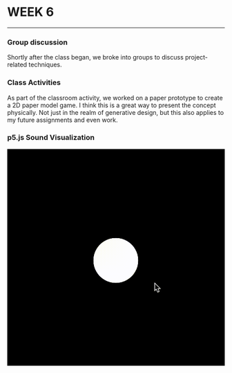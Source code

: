 # WEEK 6
***
### Group discussion
Shortly after the class began, we broke into groups to discuss project-related techniques.

### Class Activities
As part of the classroom activity, we worked on a paper prototype to create a 2D paper model game. I think this is a great way to present the concept physically. Not just in the realm of generative design, but this also applies to my future assignments and even work.

### p5.js Sound Visualization
![](https://github.com/GarveyMak123/Slave-to-the-Algorithm/blob/master/week%206/sound.gif)

